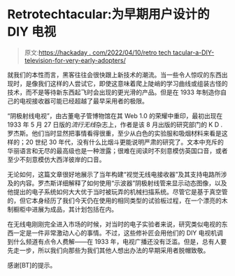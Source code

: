 # Retrotechtacular:为早期用户设计的 DIY 电视

> 原文:[https://hackaday . com/2022/04/10/retro tech tacular-a-DIY-television-for-very-early-adopters/](https://hackaday.com/2022/04/10/retrotechtacular-a-diy-television-for-very-early-adopters/)

就我们的本性而言，黑客往往会很快跟上新技术的潮流。当一些令人惊叹的东西出现时，是像我们这样的人尝试它，即使这意味着爬上陡峭的学习曲线或组装古怪的技术，而不是等待新东西起飞时会出现的更光滑的产品。但是在 1933 年制造你自己的电视接收器可能已经超越了最早采用者的极限。

“阴极射线电视”，由古董电子管博物馆在其 Web 1.0 的荣耀中重印，最初出现在 1933 年 5 月 27 日版的*流行无线*杂志上，作者是该 8 月出版的研究部门的 K D .罗杰斯。他们当时显然把事情看得很重，至少从白色的实验服和吸烟材料来看是这样的；20 世纪 30 年代，没有什么比烟斗更能说明严肃的研究了。文本中充斥的华丽语言和无尽的最高级也是一种泄露；很难在阅读时不刻意模仿英国口音，或者至少不刻意模仿大西洋彼岸的口音。

无论如何，这篇文章很好地展示了当年构建“视觉无线电接收器”及其支持电路所涉及的内容。罗杰斯详细解释了如何使用“示波器”阴极射线管来显示动态图像，以及他提出的电子系统如何大大优于当时被玩弄的机械扫描系统。尽管它是基于真空管的，但它本身经历了我们今天仍在使用的相同类型的试验板过程，在一个漂亮的木制橱柜中进展为成品，其计划包括在内。

在无线电刚刚完全进入市场的时候，对当时的电子实验者来说，研究类似电视的东西一定是一件非常激动人心的事情。不过，这些修补匠会用他们的 DIY 电视机调到什么频道有点令人费解——在 1933 年，电视广播还没有泛滥。但是，总有人要先走一步，所以我们向那些为我们其他人想出办法的早期采用者脱帽致敬。

感谢[BT]的提示。